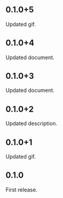 ## 0.1.0+5
Updated gif.

## 0.1.0+4
Updated document.

## 0.1.0+3
Updated document.

## 0.1.0+2
Updated description.

## 0.1.0+1
Updated gif.

## 0.1.0
First release.